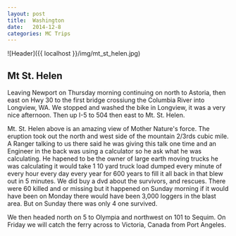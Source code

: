 ```yaml
---
layout: post
title:  Washington
date:   2014-12-8 
categories: MC Trips
---
```



![Header]({{ localhost }}/img/mt_st_helen.jpg)

Mt St. Helen
------------

Leaving Newport on Thursday morning continuing on north to Astoria, then east on Hwy 30 to the first bridge crossiung the Columbia River into Longview, WA. We stopped and washed the bike in Longview, it was a very nice afternoon. Then up I-5 to 504 then east to Mt. St. Helen.

Mt. St. Helen above is an amazing view of Mother Nature's force. The eruption took out the north and west side of the mountain 2/3rds cubic mile. A Ranger talking to us there said he was giving this talk one time and an Engineer in the back was using a calculator so he ask what he was calculating. He hapened to be the owner of large earth moving trucks  he was calculating it would take  1 10 yard truck load dumped every minute of every hour every day every year for 600 years to fill
it all back in that blew out in 5 minutes. We did buy a dvd about the survivors, and rescues. There were 60 killed and or missing but it happened on Sunday morning if it would have been on Monday there would have been 3,000 loggers in the blast area. But on Sunday there was only 4 one survived.

We then headed north on 5 to Olympia and northwest on 101 to Sequim. On Friday we will catch the ferry across to Victoria, Canada from Port Angeles.
